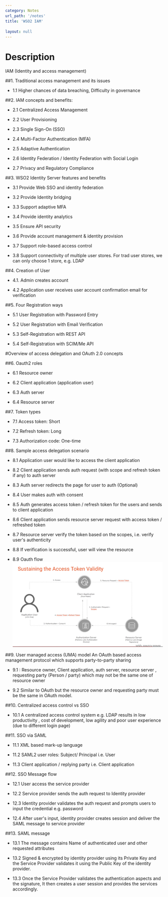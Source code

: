```yaml
---
category: Notes
url_path: '/notes'
title: 'WSO2 IAM'

layout: null
---
```


# Description
IAM (Identity and access management)


##1. Traditional access management and its issues

+ 1.1 Higher chances of data breaching, Difficulty in governance

##2. IAM concepts and benefits:

+ 2.1 Centralized Access Management

+ 2.2 User Provisioning

+ 2.3 Single Sign-On (SSO)

+ 2.4 Multi-Factor Authentication (MFA)

+ 2.5 Adaptive Authentication

+ 2.6 Identity Federation / Identity Federation with Social Login

+ 2.7 Privacy and Regulatory Compliance

##3. WSO2 Identity Server features and benefits

+ 3.1 Provide Web SSO and identity federation

+ 3.2 Provide Identity bridging

+ 3.3 Support adaptive MFA

+ 3.4 Provide identity analytics

+ 3.5 Ensure API security

+ 3.6 Provide account management & identity provision

+ 3.7 Support role-based access control

+ 3.8 Support connectivity of multiple  user stores. For trad user stores, we can only choose 1 store, e.g. LDAP

##4. Creation of User

+ 4.1. Admin creates account          

+ 4.2 Application user receives user account confirmation email for verification

##5. Four Registration ways

+ 5.1 User Registration with Password Entry   

+ 5.2 User Registration with Email Verification

+ 5.3 Self-Registration with REST API

+ 5.4 Self-Registration with SCIM/Me API

#Overview of access delegation and OAuth 2.0 concepts

##6. Oauth2 roles

+ 6.1 Resource owner

+ 6.2 Client application (application user)

+ 6.3 Auth server

+ 6.4 Resource server

##7. Token types

+ 7.1 Access token: Short

+ 7.2 Refresh token: Long

+ 7.3 Authorization code: One-time

##8. Sample access delegation scenario

+ 8.1 Application user would like to access the client application

+ 8.2 Client application sends auth request (with scope and refresh token if any) to auth server

+ 8.3 Auth server redirects the page for user to auth (Optional)

+ 8.4 User makes auth with consent

+ 8.5 Auth generates access token / refresh token for the users and sends to client application

+ 8.6 Client application sends resource server request with access token / refreshed token

+ 8.7 Resource server verify the token based on the scopes, i.e. verify user's authenticity
 
+ 8.8 If verification is successful, user will view the resource

+ 8.9 Oauth flow
![oauth_flow](https://github.com/rayyiu002/ray_TechWorld/blob/gh-pages/image/oauth_flow.png?raw=true)

##9. User managed access (UMA) model
An OAuth based access management protocol which supports party-to-party sharing

+ 9.1 : Resource owner, Client application, auth server, resource server , requesting party (Person / party) which may not be the same one of resource owner

+ 9.2 Similar to OAuth but  the resource owner and requesting party must be the same in OAuth model.

##10. Centralized access control vs SSO

+ 10.1 A centralized access control system e.g. LDAP results in low productivity , cost of development, low agility and poor user experience (due to different login page)

##11. SSO via SAML

+ 11.1 XML based mark-up language

+ 11.2 SAML2 user roles: Subject/ Principal i.e. User 

+ 11.3 Client application / replying party i.e. Client application

##12. SSO Message flow

+ 12.1 User access the service provider

+ 12.2 Service provider sends the auth request to Identity provider

+ 12.3 Identity provider validates the auth request and prompts users to input the credential e.g. password

+ 12.4 After user's input, identity provider creates session and deliver the SAML message to service provider

##13. SAML message

+ 13.1 The message contains Name of authenticated user and other requested attributes

+ 13.2 Signed & encrypted by identity provider using its Private Key and the Service Provider validates it using the Public Key of the identity provider.

+ 13.3 Once the Service Provider validates the authentication aspects and the signature, It then creates a user session and provides the services accordingly.







